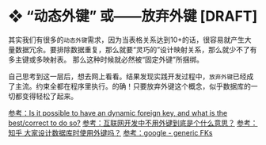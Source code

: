# ❖ “动态外键” 或——放弃外键 [DRAFT]

其实我们有很多的`动态外键`需求，因为当表格关系达到10+的话，很容易就产生大量数据冗余。要排除数据重复，那么就要“灵巧的”设计映射关系，那么就少不了有多主键或多映射表。
那么这种时候就必然被“固定外键”所捆绑。

自己思考到这一层后，想去网上看看。结果发现实践开发过程中，`放弃外键`已经成了主流。约束全都在程序里执行。的确！只要放弃外键这个概念，似乎数据库的一切都变得轻松了起来。


[参考：Is it possible to have an dynamic foreign key, and what is the best/correct to do so?](https://stackoverflow.com/questions/22372660/is-it-possible-to-have-an-dynamic-foreign-key-and-what-is-the-best-correct-to-d)
[参考：互联网开发中不用外键到底是个什么意思？](https://segmentfault.com/q/1010000015808865/a-1020000015819545)
[参考：知乎 大家设计数据库时使用外键吗？](https://www.zhihu.com/question/19600081)
[参考：google - generic FKs](https://www.google.com/search?q=generic+FKs&oq=generic+FKs&aqs=chrome..69i57&sourceid=chrome&ie=UTF-8)
